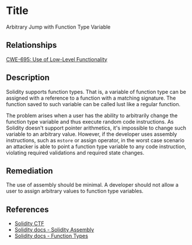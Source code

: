 # Title 
Arbitrary Jump with Function Type Variable

## Relationships
[CWE-695: Use of Low-Level Functionality](https://cwe.mitre.org/data/definitions/695.html)

## Description 
Solidity supports function types. That is, a variable of function type can be assigned with a reference to a function with a matching signature. The function saved to such variable can be called lust like a regular function.

The problem arises when a user has the ability to arbitrarily change the function type variable and thus execute random code instructions. As Solidity doesn't support pointer arithmetics, it's impossible to change such variable to an arbitrary value. However, if the developer uses assembly instructions, such as `mstore` or assign operator, in the worst case scenario an attacker is able to point a function type variable to any code instruction, violating required validations and required state changes.

## Remediation
The use of assembly should be minimal. A developer should not allow a user to assign arbitrary values to function type variables.

## References 
* [Solidity CTF](https://medium.com/authio/solidity-ctf-part-2-safe-execution-ad6ded20e042)
* [Solidity docs - Solidity Assembly](https://solidity.readthedocs.io/en/v0.4.25/assembly.html)
* [Solidity docs - Function Types](https://solidity.readthedocs.io/en/v0.4.25/types.html#function-types)
